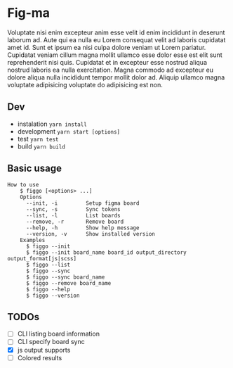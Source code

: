 # Fig-ma

Voluptate nisi enim excepteur anim esse velit id enim incididunt in deserunt laborum ad. Aute qui ea nulla eu Lorem consequat velit ad laboris cupidatat amet id. Sunt et ipsum ea nisi culpa dolore veniam ut Lorem pariatur. Cupidatat veniam cillum magna mollit ullamco esse dolor esse est elit sunt reprehenderit nisi quis. Cupidatat et in excepteur esse nostrud aliqua nostrud laboris ea nulla exercitation. Magna commodo ad excepteur eu dolore aliqua nulla incididunt tempor mollit dolor ad. Aliquip ullamco magna voluptate adipisicing voluptate do adipisicing est non.

## Dev

- instalation
  `yarn install`
- development
  `yarn start [options]`
- test
  `yarn test`
- build
  `yarn build`

## Basic usage

```shell
How to use
    $ figgo [<options> ...]
    Options
      --init, -i         Setup figma board
      --sync, -s         Sync tokens
      --list, -l         List boards
      --remove, -r       Remove board
      --help, -h         Show help message
      --version, -v      Show installed version
    Examples
      $ figgo --init
      $ figgo --init board_name board_id output_directory output_format[js|scss]
      $ figgo --list
      $ figgo --sync
      $ figgo --sync board_name
      $ figgo --remove board_name
      $ figgo --help
      $ figgo --version
```

## TODOs

- [ ] CLI listing board information
- [ ] CLI specify board sync
- [x] js output supports
- [ ] Colored results
